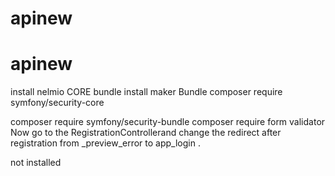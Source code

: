 # apinew
# apinew


install nelmio CORE bundle
install maker Bundle
composer require symfony/security-core

composer require symfony/security-bundle
composer require form validator
Now go to the RegistrationControllerand change the redirect after registration from _preview_error to app_login .

<!-- to generate a session token
composer require lexik/jwt-authentication-bundle --> not installed